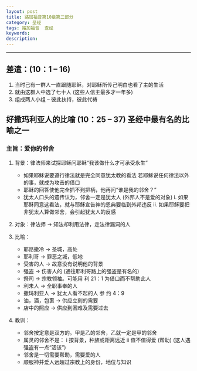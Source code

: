 ```yaml
---
layout: post
title: 路加福音第10章第二部分
category: 圣经
tags: 路加福音  查经
keywords: 
description: 
---
```

---
## 差遣：(10：1 – 16)
1. 当时己有一群人一直跟随耶稣，对耶稣所传己明白也看了主的生活
2. 就由这群人中选了七十人 (这些人信主最多才一年多)
3. 组成两人小组 – 彼此扶持，彼此代祷

## 好撒玛利亚人的比喻 (10：25 – 37)  圣经中最有名的比喻之一
### 主旨：爱你的邻舍

1. 背景：律法师来试探耶稣问耶稣“我该做什么才可承受永生”
    - 如果耶稣说要遵行律法就是完全同意犹太教的看法
若耶稣说任何律法以外的事，就成为攻击的借口
    - 耶稣的回答使他完全抓不到把柄，他再问“谁是我的邻舍？”
    - 犹太人口头的遗传认为，邻舍一定是犹太人 (外邦人不是爱的对象)
        i.	如果耶稣同意这看法，就与耶稣宣告神的恩典要临到外邦违反
        ii.	  如果耶稣要把非犹太人算做邻舍，会引起犹太人的反感

2. 对象：律法师 → 知法却利用法律，走法律漏洞的人

3. 比喻：
    - 耶路撒冷 → 圣城，高处
    - 耶利哥 → 罪恶之城，低地
    - 受害的人 → 故意没有说明他的背景
    - 强盗 → 伤害人的 (通往耶利哥路上的强盗是有名的)
    - 祭司 → 宗教领袖。可能用 利 21：1 为借口而不帮助此人
    - 利未人 → 全职事奉的人
    - 撒玛利亚人 → 犹太人看不起的人 参 约 4：9
    - 油，酒，包褢 → 供应立刻的需要
    - 店中的照应 → 供应到困难及需要过去

4. 教训：
    - 邻舍按定意是双方的。甲是乙的邻舍，乙就一定是甲的邻舍
    - 属灵的邻舍不是：
        i 按背景，种族或距离远近
        ii 值不值得爱 (帮助) (这人遇强盗有一点“活该”)
    - 邻舍是一切需要帮助，需要爱的人
    - 顺服神并爱人远超过宗教上的身份，地位与知识


